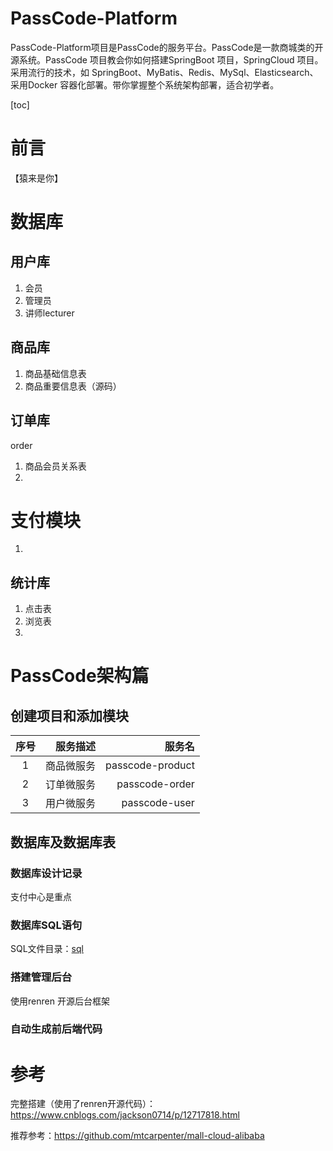 # PassCode-Platform
PassCode-Platform项目是PassCode的服务平台。PassCode是一款商城类的开源系统。PassCode 项目教会你如何搭建SpringBoot 项目，SpringCloud 项目。采用流行的技术，如 SpringBoot、MyBatis、Redis、MySql、Elasticsearch、采用Docker 容器化部署。带你掌握整个系统架构部署，适合初学者。

[toc]

# 前言

【猿来是你】

# 数据库

## 用户库

1. 会员
2. 管理员
3. 讲师lecturer


## 商品库

1. 商品基础信息表
2. 商品重要信息表（源码）

## 订单库
order
1. 商品会员关系表
2. 

# 支付模块

1. 

## 统计库

1. 点击表
2. 浏览表
3. 

# PassCode架构篇

## 创建项目和添加模块

| 序号 | 服务描述     | 服务名 |
|:----:|-------------:| -----: |
| 1 | 商品微服务  | passcode-product |
| 2 | 订单微服务  | passcode-order |  
| 3 | 用户微服务  | passcode-user |


## 数据库及数据库表
### 数据库设计记录

支付中心是重点

### 数据库SQL语句

SQL文件目录：[sql](SQL.md)

### 搭建管理后台

使用renren 开源后台框架

### 自动生成前后端代码



# 参考

完整搭建（使用了renren开源代码）：https://www.cnblogs.com/jackson0714/p/12717818.html

推荐参考：https://github.com/mtcarpenter/mall-cloud-alibaba 

